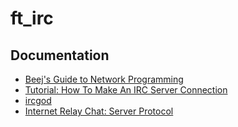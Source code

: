 # ft_irc

## Documentation

* [Beej's Guide to Network Programming](http://beej.us/guide/bgnet/html/)
* [Tutorial: How To Make An IRC Server Connection](https://oramind.com/tutorial-how-to-make-an-irc-server-connection/)
* [ircgod](https://ircgod.com/)
* [Internet Relay Chat: Server Protocol](https://www.irchelp.org/protocol/rfc/rfc2813.txt)
